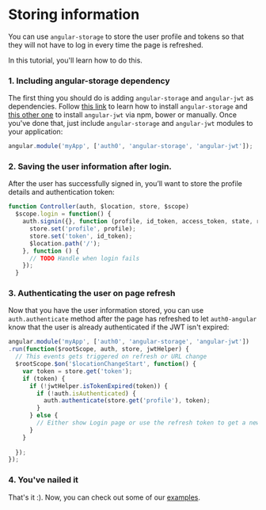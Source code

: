 # Storing information

You can use `angular-storage` to store the user profile and tokens so that they will not have to log in every time the page is refreshed.

In this tutorial, you'll learn how to do this.

### 1. Including angular-storage dependency

The first thing you should do is adding `angular-storage` and `angular-jwt` as dependencies. Follow [this link](https://github.com/auth0/angular-storage#installing-it) to learn how to install `angular-storage` and [this other one](https://github.com/auth0/angular-jwt#installing-it) to install `angular-jwt` via npm, bower or manually. Once you've done that, just include `angular-storage` and `angular-jwt` modules to your application:

````js
angular.module('myApp', ['auth0', 'angular-storage', 'angular-jwt']);
````

### 2. Saving the user information after login.

After the user has successfully signed in, you’ll want to store the profile details and authentication token:


````js
function Controller(auth, $location, store, $scope)
  $scope.login = function() {
    auth.signin({}, function (profile, id_token, access_token, state, refresh_token) {
      store.set('profile', profile);
      store.set('token', id_token);
      $location.path('/');
    }, function () {
      // TODO Handle when login fails
    });
  }
````

### 3. Authenticating the user on page refresh

Now that you have the user information stored, you can use `auth.authenticate` method after the page has refreshed to let `auth0-angular` know that the user is already authenticated if the JWT isn't expired:

````js
angular.module('myApp', ['auth0', 'angular-storage', 'angular-jwt'])
.run(function($rootScope, auth, store, jwtHelper) {
  // This events gets triggered on refresh or URL change
  $rootScope.$on('$locationChangeStart', function() {
    var token = store.get('token');
    if (token) {
      if (!jwtHelper.isTokenExpired(token)) {
        if (!auth.isAuthenticated) {
          auth.authenticate(store.get('profile'), token);
        }
      } else {
        // Either show Login page or use the refresh token to get a new idToken
      }
    }
    
  });
});
````

### 4. You've nailed it

That's it :). Now, you can check out some of our [examples](https://github.com/auth0/auth0-angular/tree/master/examples). 

